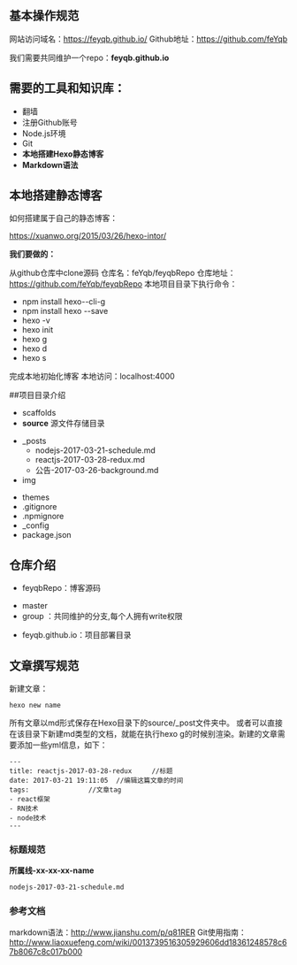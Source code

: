 ## 基本操作规范

网站访问域名：https://feyqb.github.io/
Github地址：https://github.com/feYqb

我们需要共同维护一个repo：**feyqb.github.io**

## 需要的工具和知识库：

- 翻墙
- 注册Github账号 
- Node.js环境
- Git
- **本地搭建Hexo静态博客**
- **Markdown语法**

## 本地搭建静态博客

如何搭建属于自己的静态博客：

https://xuanwo.org/2015/03/26/hexo-intor/

**我们要做的：**

从github仓库中clone源码
仓库名：feYqb/feyqbRepo
仓库地址：https://github.com/feYqb/feyqbRepo
本地项目目录下执行命令：

- npm install hexo--cli-g
- npm install hexo --save
- hexo -v
- hexo init
- hexo g
- hexo d
- hexo s

完成本地初始化博客
本地访问：localhost:4000

##项目目录介绍

- scaffolds
- **source** 源文件存储目录
 + _posts
     * nodejs-2017-03-21-schedule.md
     * reactjs-2017-03-28-redux.md
     * 公告-2017-03-26-background.md
 + img
- themes
- .gitignore
- .npmignore
- _config
- package.json

## 仓库介绍
 - feyqbRepo：博客源码
  + master
  + group ：共同维护的分支,每个人拥有write权限
 - feyqb.github.io：项目部署目录
 
## 文章撰写规范

 新建文章：

```
hexo new name
```

所有文章以md形式保存在Hexo目录下的source/_post文件夹中。
或者可以直接在该目录下新建md类型的文档，就能在执行hexo g的时候别渲染。新建的文章需要添加一些yml信息，如下：

```
---
title: reactjs-2017-03-28-redux		//标题
date: 2017-03-21 19:11:05  //编辑这篇文章的时间
tags:				//文章tag
- react框架
- RN技术
- node技术
---
```

### 标题规范

**所属线-xx-xx-xx-name**

	nodejs-2017-03-21-schedule.md
### 参考文档
markdown语法：http://www.jianshu.com/p/q81RER
Git使用指南：
http://www.liaoxuefeng.com/wiki/0013739516305929606dd18361248578c67b8067c8c017b000


